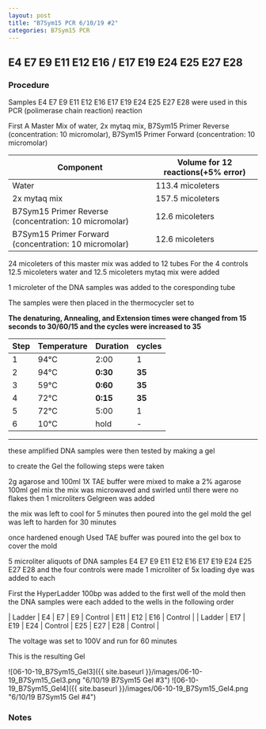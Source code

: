 ```yaml
---
layout: post
title: "B7Sym15 PCR 6/10/19 #2"
categories: B7Sym15 PCR
---
```


##  E4 E7 E9 E11 E12 E16 / E17 E19 E24 E25 E27 E28

### Procedure

Samples  E4 E7 E9 E11 E12 E16 E17 E19 E24 E25 E27 E28 were used in this PCR (polimerase chain reaction) reaction 

First A Master Mix of water, 2x mytaq mix, B7Sym15 Primer Reverse (concentration: 10 micromolar), B7Sym15 Primer Forward (concentration: 10 micromolar)


|Component| Volume for 12 reactions(+5% error)|
|---------|---------------------------|
|Water| 113.4 micoleters|
|2x mytaq mix| 157.5 micoleters|
|B7Sym15 Primer Reverse (concentration: 10 micromolar)| 12.6 micoleters|
|B7Sym15 Primer Forward (concentration: 10 micromolar)| 12.6 micoleters|

24 micoleters of this master mix was added to 12 tubes 
For the 4 controls 12.5 micoleters water and 12.5 micoleters mytaq mix were added

1 microleter of the DNA samples was added to the coresponding tube

The samples were then placed in the thermocycler set to 

**The denaturing, Annealing, and Extension times were changed from 15 seconds to 30/60/15 and the cycles were increased to 35**

|Step|Temperature|Duration|cycles|
|----|-------|--------|-------|
|1|94°C|2:00|1|
|2|94°C|**0:30**|**35**|
|3|59°C|**0:60**|**35**|
|4|72°C|**0:15**|**35**|
|5|72°C|5:00|1|
|6|10°C|hold|-|

___________

these amplified DNA samples were then tested by making a gel

to create the Gel the following steps were taken 

2g agarose and 100ml 1X TAE buffer were mixed to make a 2% agarose 100ml gel mix 
the mix was microwaved and swirled until there were no flakes 
then 1 microliters Gelgreen was added

the mix was left to cool for 5 minutes then poured into the gel mold
the gel was left to harden for 30 minutes 

once hardened enough Used TAE buffer was poured into the gel box to cover the mold

5 microliter aliquots of DNA samples  E4 E7 E9 E11 E12 E16 E17 E19 E24 E25 E27 E28 and the four controls were made 
1 microliter of 5x loading dye was added to each

First the HyperLadder 100bp was added to the first well of the mold 
then the DNA samples were each added to the wells in the following order 

| Ladder | E4 | E7 | E9 | Control | E11 | E12 | E16 | Control |
| Ladder | E17 | E19 | E24 | Control | E25 | E27 | E28 | Control |

The voltage was set to 100V and run for 60 minutes


This is the resulting Gel

![06-10-19_B7Sym15_Gel3]({{ site.baseurl }}/images/06-10-19_B7Sym15_Gel3.png "6/10/19 B7Sym15 Gel #3")
![06-10-19_B7Sym15_Gel4]({{ site.baseurl }}/images/06-10-19_B7Sym15_Gel4.png "6/10/19 B7Sym15 Gel #4")

### Notes
